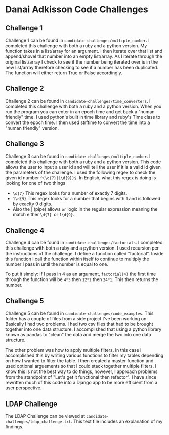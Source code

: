 # Danai Adkisson Code Challenges
## Challenge 1
 Challenge 1 can be found in `candidate-challenges/multiple_number`. I completed this challenge with both a ruby and a python version. My function takes in a list/array for an argument. I then iterate over that list and append/shovel that number into an empty list/array. As I iterate through the original list/array I check to see if the number being iterated over is in the new list/array therefore checking to see if a number has been duplicated. The function will either return True or False accordingly.

## Challenge 2
Challenge 2 can be found in `candidate-challenges/time_converters`. I completed this challenge with both a ruby and a python version.  When you run the program you can enter in an epoch time and get back a "human friendly" time.
I used python's built in time library and ruby's Time class to convert the epoch time.
I then used strftime to convert the time into a "human friendly" version.

## Challenge 3
Challenge 3 can be found in `candidate-challenges/multiple_number`. I completed this challenge with both a ruby and a python version. This code allows the user to input
a user id and will tell the user if it is a valid id given the parameters of the challenge. I used the following regex to check the given id number `^(\d{7}|1\d{9})$`.
In English, what this regex is doing is looking for one of two things
* `\d{7}` This regex looks for a number of exactly 7 digits.
* `1\d{9}` This regex looks for a number that begins with 1 and is followed by exaclty 9 digits.
* Also the | (pipe) allows `or` logic in the regular expression meaning the match either `\d{7} `or `1\d{9}`.

## Challenge 4
Challenge 4 can be found in `candidate-challenges/factorials`.
I completed this challenge with both a ruby and a python version. I used recursion per
the instructions of the challenge. I define a function called "factorial". Inside this function I call the function within itself to continue to multiply the number I pass in until the number is equal to one.

To put it simply: If I pass in 4 as an argument, `factorial(4)` the first time through the function will be `4*3` then `12*2` then `24*1`. This then returns the number.

## Challenge 5
Challenge 5 can be found in `candidate-challenges/code_examples`. This folder has a couple of files from a side project I've been working on. Basically I had two problems. I
had two csv files that had to be brought together into one data structure. I accomplished that using a python library known as pandas to "clean" the data and merge the two into one data structure.

The other problem was how to apply multiple filters. In this case i accomplished this by
writing various functions to filter my tables depending on how I wanted to filter the table. I then created a master function and used optional arguements so that I could stack together multiple filters. I know this is not the best way to do things, however, I approach
problems from the standpoint of "Let's get it functional then refactor". I have since rewritten much of this code into a Django app to be more efficient from a user perspective.

## LDAP Challenge
The LDAP Challenge can be viewed at `candidate-challenges/ldap_challenge.txt`.
This text file includes an explanation of my findings.
